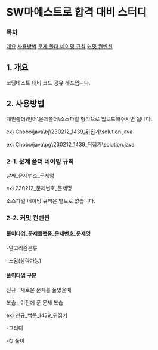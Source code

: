 # SW마에스트로 합격 대비 스터디

### 목차
[개요](#1-개요)
[사용방법](#2-사용방법)
[문제 폴더 네이밍 규칙](#2-1-문제-폴더-네이밍-규칙)
[커밋 컨벤션](#2-2-커밋-컨벤션)

## 1. 개요


코딩테스트 대비 코드 공유 레포입니다.


## 2. 사용방법
개인폴더\언어\문제폴더\소스파일 형식으로 업로드해주시면 됩니다.


ex)
Chobo\java\bj\230212_1439_뒤집기\solution.java


ex)
Chobo\java\pg\230212_1439_뒤집기\solution.java

### 2-1. 문제 폴더 네이밍 규칙
 날짜_문제번호_문제명
 
 
 ex)
 230212_문제번호_문제명
 
 
 소스파일 네이밍 규칙은 별도로 없습니다.
 
 ### 2-2. 커밋 컨벤션
 
 #### 풀이타입_문제플랫폼_문제번호_문제명
 -알고리즘분류
 
 -소감(생략가능)
 
 #### 풀이타입 구분
 신규 : 새로운 문제를 풀었을때
 
 복습 : 이전에 푼 문제 복습
 
 ex)
 신규_백준_1439_뒤집기
 
 -그리디
 
 -첫 풀이
